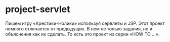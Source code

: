# project-servlet
Пишем игру «Крестики-Нолики» используя сервлеты и JSP.
Этот проект немного отличается от предыдущих.
В нем не только задания, но и объяснения как их сделать.
То есть это проект из серии «HOW TO …».
